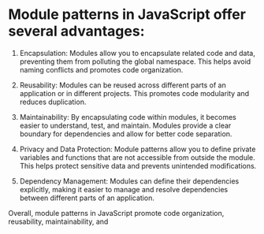 # Module patterns in JavaScript offer several advantages:

1. Encapsulation: Modules allow you to encapsulate related code and data, preventing them from polluting the global namespace. This helps avoid naming conflicts and promotes code organization.

2. Reusability: Modules can be reused across different parts of an application or in different projects. This promotes code modularity and reduces duplication.

3. Maintainability: By encapsulating code within modules, it becomes easier to understand, test, and maintain. Modules provide a clear boundary for dependencies and allow for better code separation.

4. Privacy and Data Protection: Module patterns allow you to define private variables and functions that are not accessible from outside the module. This helps protect sensitive data and prevents unintended modifications.

5. Dependency Management: Modules can define their dependencies explicitly, making it easier to manage and resolve dependencies between different parts of an application.

Overall, module patterns in JavaScript promote code organization, reusability, maintainability, and
